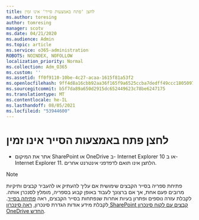 ```yaml
---
title: לחצן 'פתח באמצעות סייר' אינו זמין
ms.author: toresing
author: tomresing
manager: scotv
ms.date: 04/21/2020
ms.audience: Admin
ms.topic: article
ms.service: o365-administration
ROBOTS: NOINDEX, NOFOLLOW
localization_priority: Normal
ms.collection: Adm_O365
ms.custom: ''
ms.assetid: ff0f9110-10be-4c27-acaa-1615f81a53f2
ms.openlocfilehash: 9ff4d8a16cbb92aa36f165f9a6525ccba7dedff49ccc1805097206dbab43ce40
ms.sourcegitcommit: b5f7da89a650d2915dc652449623c78be6247175
ms.translationtype: MT
ms.contentlocale: he-IL
ms.lasthandoff: 08/05/2021
ms.locfileid: "53944600"
---
```

# <a name="the-open-with-explorer-button-is-disabled"></a>לחצן פתח באמצעות הסייר אינו זמין

- אתר את המיקום SharePoint או OneDrive ב- Internet Explorer 10 או ב- Internet Explorer 11. הלחצן אינו תואם לדפדפני אינטרנט אחרים.
    
> [!NOTE]
> פתיחת ספריה בסייר הקבצים שימושית אם עליך להעתיק או להעביר קבצים ותיקיות מרובים פעם אחת, אך אם ברצונך לעבוד באופן קבוע בספריה, מומלץ לסנכרן אותה. לקבלת עזרה נוספים ופתרון בעיות אחרות שנפתחות בסייר הקבצים, ראה [פתיחה בסייר](https://go.microsoft.com/fwlink/?linkid=871665). לקבלת מידע אודות הגדרת סינכרון, [ראה סינכרון SharePoint קבצים עם לקוח סינכרון OneDrive החדש](https://go.microsoft.com/fwlink/?linkid=871666). 
  

